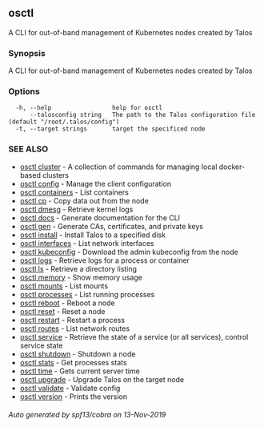 <!-- markdownlint-disable -->
## osctl

A CLI for out-of-band management of Kubernetes nodes created by Talos

### Synopsis

A CLI for out-of-band management of Kubernetes nodes created by Talos

### Options

```
  -h, --help                 help for osctl
      --talosconfig string   The path to the Talos configuration file (default "/root/.talos/config")
  -t, --target strings       target the specificed node
```

### SEE ALSO

* [osctl cluster](osctl_cluster.md)	 - A collection of commands for managing local docker-based clusters
* [osctl config](osctl_config.md)	 - Manage the client configuration
* [osctl containers](osctl_containers.md)	 - List containers
* [osctl cp](osctl_cp.md)	 - Copy data out from the node
* [osctl dmesg](osctl_dmesg.md)	 - Retrieve kernel logs
* [osctl docs](osctl_docs.md)	 - Generate documentation for the CLI
* [osctl gen](osctl_gen.md)	 - Generate CAs, certificates, and private keys
* [osctl install](osctl_install.md)	 - Install Talos to a specified disk
* [osctl interfaces](osctl_interfaces.md)	 - List network interfaces
* [osctl kubeconfig](osctl_kubeconfig.md)	 - Download the admin kubeconfig from the node
* [osctl logs](osctl_logs.md)	 - Retrieve logs for a process or container
* [osctl ls](osctl_ls.md)	 - Retrieve a directory listing
* [osctl memory](osctl_memory.md)	 - Show memory usage
* [osctl mounts](osctl_mounts.md)	 - List mounts
* [osctl processes](osctl_processes.md)	 - List running processes
* [osctl reboot](osctl_reboot.md)	 - Reboot a node
* [osctl reset](osctl_reset.md)	 - Reset a node
* [osctl restart](osctl_restart.md)	 - Restart a process
* [osctl routes](osctl_routes.md)	 - List network routes
* [osctl service](osctl_service.md)	 - Retrieve the state of a service (or all services), control service state
* [osctl shutdown](osctl_shutdown.md)	 - Shutdown a node
* [osctl stats](osctl_stats.md)	 - Get processes stats
* [osctl time](osctl_time.md)	 - Gets current server time
* [osctl upgrade](osctl_upgrade.md)	 - Upgrade Talos on the target node
* [osctl validate](osctl_validate.md)	 - Validate config
* [osctl version](osctl_version.md)	 - Prints the version

###### Auto generated by spf13/cobra on 13-Nov-2019
